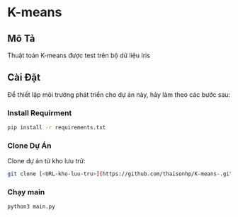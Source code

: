 # K-means 

## Mô Tả

Thuật toán K-means được test trên bộ dữ liệu Iris 

## Cài Đặt

Để thiết lập môi trường phát triển cho dự án này, hãy làm theo các bước sau:

### Install Requirment 
```bash 
pip install -r requirements.txt
```

### Clone Dự Án

Clone dự án từ kho lưu trữ:

```bash
git clone [<URL-kho-luu-tru>](https://github.com/thaisonhp/K-means-.git)
```
### Chạy main 

```bash
python3 main.py
```
